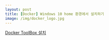 ```yaml
---
layout: post
title: [Docker] Windows 10 home 환경에서 설치하기
image: /img/docker_logo.jpg
---
```


[Docker ToolBox 설치](https://github.com/docker/toolbox/releases)
